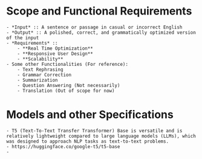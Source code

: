 # Scope and Functional Requirements
    - *Input* :: A sentence or passage in casual or incorrect English
    - *Output* :: A polished, correct, and grammatically optimized version of the input
    - *Requirements* ::
        - **Real Time Optimization** 
        - **Responsive User Design**
        - **Scalability**
    - Some other Functionalities (For reference):
        - Text Rephrasing
        - Grammar Correction
        - Summarization
        - Question Answering (Not necessarily)
        - Translation (Out of scope for now)


# Models and other Specifications
    - T5 (Text-To-Text Transfer Transformer) Base is versatile and is relatively lightweight compared to large language models (LLMs), which was designed to approach NLP tasks as text-to-text problems. 
    - https://huggingface.co/google-t5/t5-base
    - 
